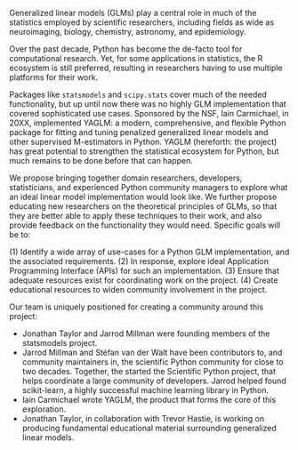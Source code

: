 Generalized linear models (GLMs) play a central role in much of the statistics employed by scientific researchers, including fields as wide as neuroimaging, biology, chemistry, astronomy, and epidemiology.

Over the past decade, Python has become the de-facto tool for computational research.
Yet, for some applications in statistics, the R ecosystem is still preferred, resulting in researchers having to use multiple platforms for their work.

Packages like `statsmodels` and `scipy.stats` cover much of the needed functionality, but up until now there was no highly GLM implementation that covered sophisticated use cases.
Sponsored by the NSF, Iain Carmichael, in 20XX, implemented YAGLM: a modern, comprehensive, and flexible Python package for fitting and tuning penalized generalized linear models and other supervised M-estimators in Python.
YAGLM (hereforth: the project) has great potential to strengthen the statistical ecosystem for Python, but much remains to be done before that can happen.

We propose bringing together domain researchers, developers, statisticians, and experienced Python community managers to explore what an ideal linear model implementation would look like. We further propose educating new researchers on the theoretical principles of GLMs, so that they are better able to apply these techniques to their work, and also provide feedback on the functionality they would need. Specific goals will be to:

(1) Identify a wide array of use-cases for a Python GLM implementation,
    and the associated requirements.
(2) In response, explore ideal Application Programming Interface (APIs) for such an implementation.
(3) Ensure that adequate resources exist for coordinating work on the project.
(4) Create educational resources to widen community involvement in the project.

Our team is uniquely positioned for creating a community around this project:

- Jonathan Taylor and Jarrod Millman were founding members of the statsmodels project.
- Jarrod Millman and Stéfan van der Walt have been contributors to, and community maintainers in, the scientific Python community for close to two decades. Together, the started the Scientific Python project, that helps coordinate a large community of developers. Jarrod helped found scikit-learn, a highly successful machine learning library in Python.
- Iain Carmichael wrote YAGLM, the product that forms the core of this exploration.
- Jonathan Taylor, in collaboration with Trevor Hastie, is working on producing fundamental educational material surrounding generalized linear models.
